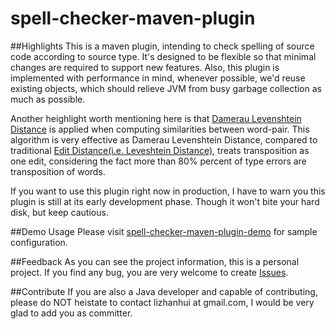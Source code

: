 spell-checker-maven-plugin
====================
##Highlights
This is a maven plugin, intending to check spelling of source code according to source type. It's designed to be flexible so that minimal changes are required to support new features. Also, this plugin is implemented with performance in mind, whenever possible, we'd reuse existing objects, which should relieve JVM from busy garbage collection as much as possible. 

Another heighlight worth mentioning here is that [Damerau Levenshtein Distance](http://en.wikipedia.org/wiki/Damerau%E2%80%93Levenshtein_distance) is applied when computing similarities between word-pair. This algorithm is very effective as Damerau Levenshtein Distance, compared to traditional [Edit Distance(i.e. Leveshtein Distance)](http://en.wikipedia.org/wiki/Edit_distance), treats transposition as one edit, considering the fact more than 80% percent of type errors are transposition of words.

If you want to use this plugin right now in production, I have to warn you this plugin is still at its early development phase. Though it won't bite your hard disk, but keep cautious. 

##Demo Usage
Please visit [spell-checker-maven-plugin-demo](https://github.com/lizhanhui/spell-checker-maven-plugin-demo) for sample configuration.

##Feedback
As you can see the project information, this is a personal project. If you find any bug, you are very welcome to create [Issues](https://github.com/lizhanhui/spell-checker-maven-plugin/issues).

##Contribute
If you are also a Java developer and capable of contributing, please do NOT heistate to contact lizhanhui at gmail.com, I would be very glad to add you as committer.

